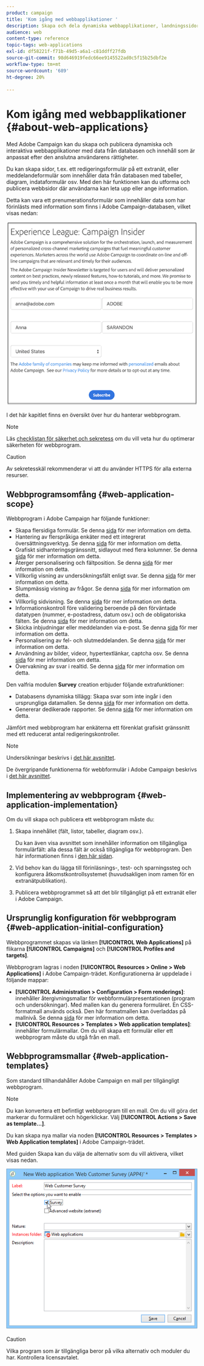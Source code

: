 ```yaml
---
product: campaign
title: 'Kom igång med webbapplikationer '
description: Skapa och dela dynamiska webbapplikationer, landningssidor och enkäter
audience: web
content-type: reference
topic-tags: web-applications
exl-id: df58221f-f71b-49d5-a6a1-c81ddff27fdb
source-git-commit: 98d646919fedc66ee9145522ad0c5f15b25dbf2e
workflow-type: tm+mt
source-wordcount: '689'
ht-degree: 20%

---
```


# Kom igång med webbapplikationer {#about-web-applications}

Med Adobe Campaign kan du skapa och publicera dynamiska och interaktiva webbapplikationer med data från databasen och innehåll som är anpassat efter den anslutna användarens rättigheter.

Du kan skapa sidor, t.ex. ett redigeringsformulär på ett extranät, eller meddelandeformulär som innehåller data från databasen med tabeller, diagram, indataformulär osv. Med den här funktionen kan du utforma och publicera webbsidor där användarna kan leta upp eller ange information.

Detta kan vara ett prenumerationsformulär som innehåller data som har förinlästs med information som finns i Adobe Campaign-databasen, vilket visas nedan:

![](assets/webapp_form_sample.png)

I det här kapitlet finns en översikt över hur du hanterar webbprogram.

>[!NOTE]
>
>Läs [checklistan för säkerhet och sekretess](https://helpx.adobe.com/se/campaign/kb/acc-security.html) om du vill veta hur du optimerar säkerheten för webbprogram.

>[!CAUTION]
>
>Av sekretesskäl rekommenderar vi att du använder HTTPS för alla externa resurser.

## Webbprogramsomfång {#web-application-scope}

Webbprogram i Adobe Campaign har följande funktioner:

* Skapa flersidiga formulär. Se denna [sida](../../web/using/about-web-forms.md) för mer information om detta.
* Hantering av flerspråkiga enkäter med ett integrerat översättningsverktyg. Se denna [sida](../../web/using/translating-a-web-application.md) för mer information om detta.
* Grafiskt sidhanteringsgränssnitt, sidlayout med flera kolumner. Se denna [sida](../../web/using/designing-a-web-application.md) för mer information om detta.
* Återger personalisering och fältposition. Se denna [sida](../../web/using/editing-content.md#adding-personalization-content) för mer information om detta.
* Villkorlig visning av undersökningsfält enligt svar. Se denna [sida](../../web/using/form-rendering.md#defining-fields-conditional-display) för mer information om detta.
* Slumpmässig visning av frågor. Se denna [sida](../../web/using/building-a-survey.md#adding-questions) för mer information om detta.
* Villkorlig sidvisning. Se denna [sida](../../web/using/defining-web-forms-page-sequencing.md#conditional-page-display) för mer information om detta.
* Informationskontroll före validering beroende på den förväntade datatypen (nummer, e-postadress, datum osv.) och de obligatoriska fälten. Se denna [sida](../../web/using/form-rendering.md#defining-control-settings) för mer information om detta.
* Skicka inbjudningar eller meddelanden via e-post. Se denna [sida](../../web/using/publishing-a-web-form.md#delivering-a-form-via-email) för mer information om detta.
* Personalisering av fel- och slutmeddelanden. Se denna [sida](../../web/using/defining-web-forms-properties.md#setting-up-an-error-page) för mer information om detta.
* Användning av bilder, videor, hypertextlänkar, captcha osv. Se denna [sida](../../web/using/editing-content.md) för mer information om detta.
* Övervakning av svar i realtid. Se denna [sida](../../web/using/publish--track-and-use-collected-data.md#response-tracking) för mer information om detta.

Den valfria modulen **Survey** creation erbjuder följande extrafunktioner:

* Databasens dynamiska tillägg: Skapa svar som inte ingår i den ursprungliga datamallen. Se denna [sida](../../web/using/managing-answers.md#storing-collected-answers) för mer information om detta.
* Genererar dedikerade rapporter. Se denna [sida](../../web/using/publish--track-and-use-collected-data.md#reports-on-surveys) för mer information om detta.

Jämfört med webbprogram har enkäterna ett förenklat grafiskt gränssnitt med ett reducerat antal redigeringskontroller.

>[!NOTE]
>
>Undersökningar beskrivs i [det här avsnittet](../../web/using/about-surveys.md).
>
>De övergripande funktionerna för webbformulär i Adobe Campaign beskrivs i [det här avsnittet](../../web/using/about-web-forms.md).

## Implementering av webbprogram {#web-application-implementation}

Om du vill skapa och publicera ett webbprogram måste du:

1. Skapa innehållet (fält, listor, tabeller, diagram osv.).

   Du kan även visa avsnittet som innehåller information om tillgängliga formulärfält: alla dessa fält är också tillgängliga för webbprogram. Den här informationen finns i [den här sidan](../../web/using/adding-fields-to-a-web-form.md).

1. Vid behov kan du lägga till förinläsnings-, test- och sparningssteg och konfigurera åtkomstkontrollsystemet (huvudsakligen inom ramen för en extranätpublikation).
1. Publicera webbprogrammet så att det blir tillgängligt på ett extranät eller i Adobe Campaign.

## Ursprunglig konfiguration för webbprogram {#web-application-initial-configuration}

Webbprogrammet skapas via länken **[!UICONTROL Web Applications]** på flikarna **[!UICONTROL Campaigns]** och **[!UICONTROL Profiles and targets]**.

Webbprogram lagras i noden **[!UICONTROL Resources > Online > Web Applications]** i Adobe Campaign-trädet. Konfigurationerna är uppdelade i följande mappar:

* **[!UICONTROL Administration > Configuration > Form renderings]**: innehåller återgivningsmallar för webbformulärpresentationen (program och undersökningar). Med mallen kan du generera formuläret. En CSS-formatmall används också. Den här formatmallen kan överladdas på mallnivå. Se denna [sida](../../web/using/form-rendering.md#selecting-the-form-rendering-template) för mer information om detta.
* **[!UICONTROL Resources > Templates > Web application templates]**: innehåller formulärmallar. Om du vill skapa ett formulär eller ett webbprogram måste du utgå från en mall.

## Webbprogramsmallar {#web-application-templates}

Som standard tillhandahåller Adobe Campaign en mall per tillgängligt webbprogram.

>[!NOTE]
>
>Du kan konvertera ett befintligt webbprogram till en mall. Om du vill göra det markerar du formuläret och högerklickar. Välj **[!UICONTROL Actions > Save as template...]**.

Du kan skapa nya mallar via noden **[!UICONTROL Resources > Templates > Web Application templates]** i Adobe Campaign-trädet.

Med guiden Skapa kan du välja de alternativ som du vill aktivera, vilket visas nedan.

![](assets/webapp_create_template.png)

>[!CAUTION]
>
>Vilka program som är tillgängliga beror på vilka alternativ och moduler du har. Kontrollera licensavtalet.
